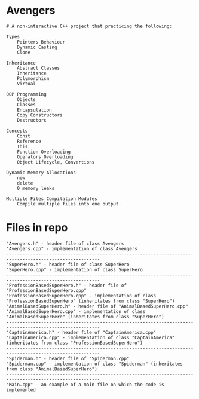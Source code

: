 # Avengers  
    # A non-interactive C++ project that practicing the following:
    
    Types
        Pointers Behaviour
        Dynamic Casting
        Clone
    
    Inheritance
        Abstract Classes
        Inheritance
        Polymorphism
        Virtual
    
    OOP Programming
        Objects
        Classes
        Encapsulation
        Copy Constructors
        Destructors
        
    Concepts
        Const
        Reference
        This
        Function Overloading
        Operators Overloading
        Object Lifecycle, Convertions
    
    Dynamic Memory Allocations
        new
        delete
        0 memory leaks
        
    Multiple Files Compilation Modules
        Compile multiple files into one output. 
        
# Files in repo
    "Avengers.h" - header file of class Avengers
    "Avengers.cpp" - implementation of class Avengers
    ---------------------------------------------------------------------------------------------------------
    "SuperHero.h" - header file of class SuperHero
    "SuperHero.cpp" - implementation of class SuperHero
    ---------------------------------------------------------------------------------------------------------
    "ProfessionBasedSuperHero.h" - header file of "ProfessionBasedSuperHero.cpp"
    "ProfessionBasedSuperHero.cpp" - implementation of class "ProfessionBasedSuperHero" (inheritates from class "SuperHero")
    "AnimalBasedSuperHero.h" - header file of "AnimalBasedSuperHero.cpp"
    "AnimalBasedSuperHero.cpp" - implementation of class "AnimalBasedSuperHero" (inheritates from class "SuperHero")
    ---------------------------------------------------------------------------------------------------------
    "CaptainAmerica.h" - header file of "CaptainAmerica.cpp"
    "CaptainAmerica.cpp" - implementation of class "CaptainAmerica" (inheritates from class "ProfessionBasedSuperHero")
    ---------------------------------------------------------------------------------------------------------    
    "Spiderman.h" - header file of "Spiderman.cpp"
    "Spiderman.cpp" - implementation of class "Spiderman" (inheritates from class "AnimalBasedSuperHero")
    ---------------------------------------------------------------------------------------------------------   
    "Main.cpp" - an example of a main file on which the code is implemented
